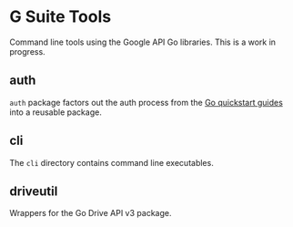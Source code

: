 # G Suite Tools
Command line tools using the Google API Go libraries.
This is a work in progress.

## auth
`auth` package factors out the auth process from the [Go quickstart guides](https://developers.google.com/google-apps/calendar/quickstart/go)
into a reusable package.

## cli
The `cli` directory contains command line executables.

## driveutil
Wrappers for the Go Drive API v3 package.
